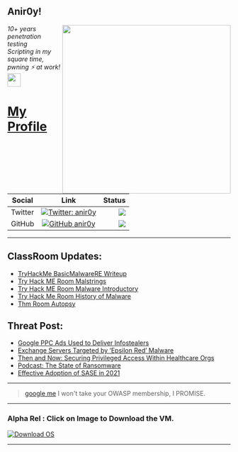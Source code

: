 <h2>Anir0y!</h2>
<img align='right' src="https://github-readme-stats.vercel.app/api?username=anir0y&show_icons=true&theme=dark" width="380">
<p><em>10+ years penetration testing<br>
  Scripting in my square time, pwning ⚡ at work!<img src="https://media.giphy.com/media/WUlplcMpOCEmTGBtBW/giphy.gif" width="30"> 
</em></p>



# [My Profile](https://anir0y.in/refer=githubreadme)

| Social   |      Link      | Status|
|----------|:-------------:|--:|
| Twitter |  [![Twitter: anir0y](https://img.shields.io/twitter/follow/anir0y?label=Follow%20me&style=plastic)](https://twitter.com/anir0y)| ![](https://img.shields.io/badge/Status-Online-blue)|
| GitHub |    [![GitHub anir0y](https://img.shields.io/github/followers/anir0y?label=Fork%20me&style=plastic)](https://github.com/anir0y)   | ![](https://img.shields.io/badge/Status-Online-blue)|


---

## ClassRoom Updates:

<!-- CLASS:START -->
- [TryHackMe BasicMalwareRE Writeup](https://classroom.anir0y.in/post/thm-room-basicmalwarere/)
- [Try Hack ME Room Malstrings](https://classroom.anir0y.in/post/thm-room-malstrings/)
- [Try Hack ME Room Malware Introductory](https://classroom.anir0y.in/post/thm-room-malmalintroductory/)
- [Try Hack Me Room History of Malware](https://classroom.anir0y.in/post/thm-room-historyofmalware/)
- [Thm Room Autopsy](https://classroom.anir0y.in/post/thm-room-btautopsye0/)
<!-- CLASS:END -->

## Threat Post:

<!-- THREAT:START -->
- [Google PPC Ads Used to Deliver Infostealers](https://threatpost.com/google-ppc-ads-used-to-deliver-infostealers/166644/)
- [Exchange Servers Targeted by ‘Epsilon Red’ Malware](https://threatpost.com/exchange-servers-epsilon-red-ransomware/166640/)
- [Then and Now: Securing Privileged Access Within Healthcare Orgs](https://threatpost.com/securing-privileged-access-healthcare/166477/)
- [Podcast: The State of Ransomware](https://threatpost.com/podcast-state-of-ransomware/166624/)
- [Effective Adoption of SASE in 2021](https://threatpost.com/effective-adoption-of-sase-in-2021/166605/)
<!-- THREAT:END -->
---


> [google me](https://google.com/search?q=@anir0y) I won't take your OWASP membership, I PROMISE. 

---
### Alpha Rel : Click on Image to Download the VM.
[![Download OS](https://i.imgur.com/4RUjCIA.png)](https://sourceforge.net/projects/classroom-os/files/latest/download)

---

